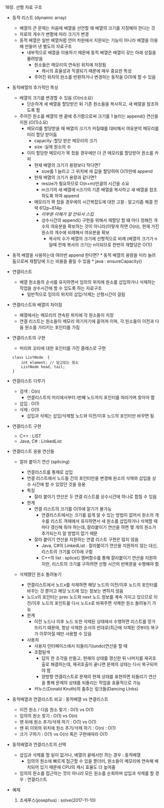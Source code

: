 18장. 선형 자료 구조

* 동적 리스트 (dynamic array)
	* 배열의 큰 문제는 처음에 배열을 선언할 때 배열의 크기를 지정해야 한다는 것
	* 자료의 개수가 변함에 따라 크기가 변경
	* 동적 배열은 일반 배열처럼 언어 차원에서 지원되는 기능이 아니라 배열을 이용해 만들어 낸 별도의 자료구조
		* 내부적으로 배열을 이용하기 때문에 동적 배열은 배열이 갖는 아래 성질을 물려받음
			* 원소들은 메모리의 연속된 위치에 저장됨
				* 캐시의 효율성과 직결되기 때문에 매우 중요한 특성
			* 주어진 위치의 원소를 반환하거나 변경하는 동작을 O(1)에 할 수 있음
			
* 동적배열의 추가적인 특성
	* 배열의 크기를 변경할 수 있음 (O(n)소요)
		* 단순하게 새 배열을 할당받은 뒤 기존 원소들을 복사하고, 새 배열을 참조하도록 함
	* 주어진 원소를 배열의 맨 끝에 추가함으로써 크기를 1 늘리는 append() 연산을 지원 (O(1)소요)
		* 메모리를 할당받을 때 배열의 크기가 커질떄를 대비해서 여유분의 메모리를 미리 할당 받아둠
			* capacity :할당 받은 메모리의 크기
			* size :실제 원소의 수
		* 이미 할당한 메모리가 꽉 찼을 경우에만 더 큰 메모리를 할당받아 원소를 카피
			* 현재 배열의 크기가 용량보다 작다면?
				* size를 1 늘리고 그 위치에 새 값을 할당하여 O(1)만에 append
			* 현재 배열의 크기가 용량과 같다면?
				* resize가 필요하므로 O(n+m)만큼의 시간을 소요
				* m크기의 새 배열에 n크기의 기존 배열을 복사하고 새 배열을 참조하도록 하여 append 
			* 메모리가 꽉 찼을 경우에의 시간복잡도에 대한 고찰 : 알고리즘 해결 전략 612p~614p
				* _이부분 이해가 잘 안되서 스킵_
				* 상수시간의 append() 구현을 위해서 재할당 할 떄 마다 정해진 개수의 여유분을 확보하는 것이 아니라(이렇게 하면 O(n)), 현재 가진 원소의 개수에 비례해서 여유분을 확보
					* 복사의 수가 배열의 크기에 선형적으로 비례 (배열의 크기가 n일때 전체 복사의 크기는 n이되므로 한번의 재할당은 O(1))
					
* 동적 배열을 사용하는데 여러번 append 한다면?
		* 동적 배열의 용량을 미리 늘려둠으로써 재할당에 드는 비용을 줄일 수 있음
		* java : ensureCapacity()

* 연결리스트
	* 배열 원소들의 순서를 유지하면서 임의의 위치에 원소를 삽입하거나 삭제하는 작업을 상수시간에 할 수 있도록 하는 자료구조
		* 일반적으로 임의의 위치의 삽입/삭제는 선형시간이 걸림
		
* 연결리스트와 배열의 차이점
	* 배열에서는 메모리의 연속된 위치에 각 원소들이 저장
	* 연결 리스트는 원소들이 메모리 여기저기에 흩어져 이쏙, 각 원소들이 이전과 다음 원소를 가리키는 포인터를 가짐
	
* 연결리스트의 구현
	* 머리와 꼬리에 대한 포인터를 가진 클래스로 구현
		
	```
	class ListNode 	{
		int element; // 담고있는 원소
		ListNode head, tail;
	}
	```
* 연결리스트 다루기
	* 검색 : O(n)
		* 연결리스트의 머리에서부터 i번쨰 노드까지 포인터를 따라가며 찾아야 함
	* 삽입 : O(1)
	* 삭제 : O(1)
		* 삽입과 삭제는 삽입/삭제할 노드와 이전/이후 노드의 포인터만 바꾸면 됨
	
* 연결리스트 구현
	* C++ : LIST
	* Java, C# : LinkedList
	
* 연결리스트 응용 연산들
	* 잘라 붙이기 연산 (splicing)
		* 연결리스트를 통채로 삽입
		* 연결 리스트에서 노드들 간의 포인터만을 변경해 원소의 삭제와 삽입을 상수 시간에 할 수 있었던 것을 응용
		* 특징
			* 잘라 붙이기 연산은 두 연결 리스트를 상수시간에 하나로 합칠 수 있음
		* 한계
			* 연결 리스트의 크기를 O(1)에 알기가 불가능
				* 연결리스트에서는 크기를 쉽게 알 수 있는 방법이 없어서 원소의 개수를 리스트 객체에서 유지하면서 새 원소를 삽입하거나 삭제할 때 마다 갱신해 줘야 하는데, 잘라붙이기 연산을 하면 몇 개의 원소가 추가되는지 알 방법이 없기 때문
			* 잘라 붙이기 연산을 지원하는 연결 리스트 구현은 많지 않음
				* Java, C#의 LinkedList : 잘라붙이기 연산을 지원하지 않는 대신, 리스트의 크기를 O(1)에 구함
				* C++의 list : splice() 멤버함수를 통해 잘라붙이기 연산을 지원하지만, 리스트의 크기를 구하려면 선형 시간의 반복문을 수행해야 함

	* 삭제했던 원소 돌려놓기
		* 연결리스트에서 노드x를 삭제하면 해당 노드의 이전/이후 노드의 포인터를 바꾸는 것 뿐이고 해당 노드에 있는 정보는 변하지 않음
		* 노드x의 포인터는 prev 노드와 next 노드 정보를 계속 가지고 있으므로 이전/이후 노드의 포인트를 다시 노드x로 바꿔주면 삭제한 원소 돌려놓기 가능
		* 한계
			* 이전 노드나 이후 노드 또한 삭제된 상태에서 수행하면 리스트를 망가뜨리기 떄문에, 항상 삭제한 순서의 반대로(최근에 삭제된 것부터) 복구가 이루어질 때만 사용할 수 있음
		* 사용처
			* 사용자 인터페이스에서 되돌리기(undo)연산을 할 때
			* 조합탐색
				* 답의 한 조각을 만들고, 현재의 상태를 갱신한 뒤 나머지를 재귀호출로 해결하는데, 재귀호출이 끝나면 문제의 상태는 다시 복구되어야 함
				* 양방향 연결리스트로 문제의 현재 상태를 표현하면 되돌리기 연산을 통해 문제의 상태를 되돌리는 작업을 효율적으로 가능
			* 커누스(Donald Knuth)의 춤추는 링크들(Dancing LInks)

* 동적배열과 연결리스트 비교 : 동적배열 vs 연결리스트
	* 이전 원소 / 다음 원소 찾기 : O(1) vs O(1)
	* 임의의 원소 찾기 : O(1) vs O(n)
	* 맨 뒤에 원소 추가/삭제 하기 : O(1) vs O(1)
	* 맨 뒤 이외의 위치에 원소 추가/삭제 하기 : O(n) : O(1)
	* 크기 구하기 : O(1) vs O(n) 혹은 구현에따라 O(1)

* 동적배열과 연결리스트의 선택
	* 삽입과 삭제를 할 일이 없거나, 배열의 끝에서만 하는 경우 : 동적배열
		* 임의의 원소에 빠르게 접근할 수 있을 뿐더러, 원소들이 메모리에 연속해 배치되어 있기 때문에 CPU의 캐시 효율도 더 높여줌
	 * 임의의 원소를 접근하는 것이 아니라 모든 원소를 순회하며 삽입과 삭제를 할 경우 : 연결리스트

* 예제
	1. 조세푸스(josephus) : solve(2017-11-10)
